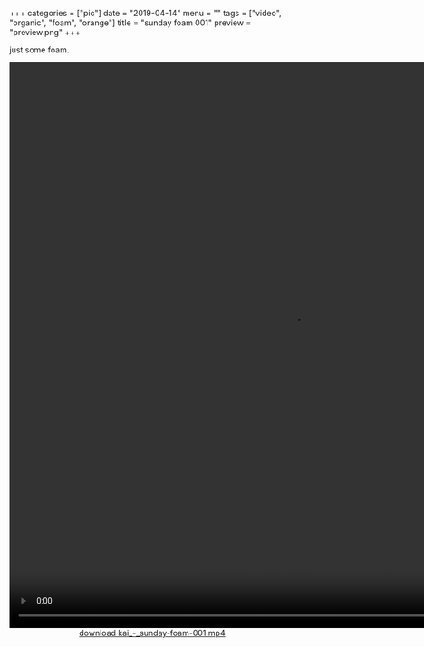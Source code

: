 +++
categories = ["pic"]
date = "2019-04-14"
menu = ""
tags = ["video", "organic", "foam", "orange"]
title = "sunday foam 001"
preview = "preview.png"
+++

just some foam.

<div>
<div style="text-align: center;">
<video width="1000" height="1000" controls>
  <source src="kai_-_sunday-foam-001.mp4" type="video/mp4">
  <source src="kai_-_sunday-foam-001.ogg" type="video/ogg">
Your browser does not support the video tag.
</video>
<br/>
<a href="kai_-_sunday-foam-001.mp4" download>download kai_-_sunday-foam-001.mp4</a>
</div>
</div>
